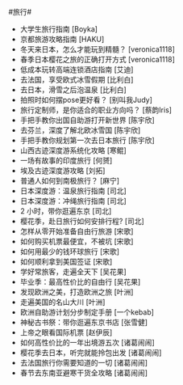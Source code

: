 #旅行#
- 大学生旅行指南	[Boyka]
- 京都旅游攻略指南	[HAKU]
- 冬天来日本，怎么才能玩到精髓？	[veronica1118]
- 春季日本樱花之旅的正确打开方式	[veronica1118]
- 低成本玩转高端连锁酒店指南	[艾迪]
- 去法国，享受欧式冰雪假期	[比利白]
- 去日本，滑雪之后泡温泉	[比利白]
- 拍照时如何摆pose更好看？	[别叫我Judy]
- 旅行定制师，是你适合的职业方向吗？	[蔡韵Iris]
- 手把手教你出国自助游打开新世界	[陈宇欣]
- 去芬兰，深度了解北欧冰雪国	[陈宇欣]
- 手把手教你规划第一次去日本旅行	[陈宇欣]
- 山西古迹深度游系统化攻略	[寒鲲]
- 一场有故事的印度旅行	[何赟]
- 埃及古迹深度游攻略	[刘拓]
- 普通人如何到南极旅行？	[麻宁]
- 日本深度游：温泉旅行指南	[司北]
- 日本深度游：冲绳旅行指南	[司北]
- 2 小时，带你逛遍东京	[司北]
- 樱花季，赴日旅行如何安排行程?	[司北]
- 怎样从零开始准备自由行旅游	[宋歌]
- 如何购买机票最便宜，不被坑	[宋歌]
- 如何用最少的钱环球旅行	[宋歌]
- 如何顺利拿到美国签证	[宋歌]
- 学好常旅客，走遍全天下	[吴花果]
- 毕业季：最高性价比的自由行	[吴花果]
- 发现欧洲之美，打造欧洲之旅	[叶洲]
- 走遍美国的名山大川	[叶洲]
- 欧洲自助游计划分步制定手册	[一个kebab]
- 神秘古书祭：带你逛遍东京书店	[张雪健]
- 上帝之眼看国际机票	[赵伊辰]
- 如何高性价比的一年出境游五次	[诸葛闹闹]
- 樱花季去日本，听完就能拎包出发	[诸葛闹闹]
- 去法国旅行你需要知道的一切	[诸葛闹闹]
- 春节去东南亚避寒干货全攻略	[诸葛闹闹]